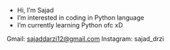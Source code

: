 - Hi, I’m Sajad
- I’m interested in coding in Python language
- I’m currently learning Python ofc xD


Gmail: sajaddarzi12@gmail.com
Instagram: sajad_drzi
